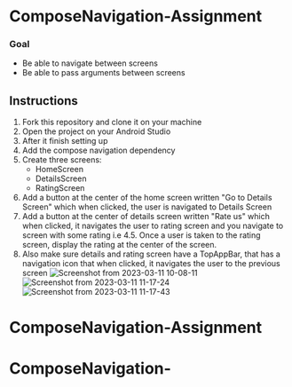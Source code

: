 # ComposeNavigation-Assignment

### Goal
- Be able to navigate between screens
- Be able to pass arguments between screens

## Instructions
1. Fork this repository and clone it on your machine
2. Open the project on your Android Studio
2. After it finish setting up
3. Add the compose navigation dependency
4. Create three screens: 
    - HomeScreen
    - DetailsScreen
    - RatingScreen
5. Add a button at the center of the home screen written "Go to Details Screen" which when clicked, the user is navigated to Details Screen
6. Add a button at the center of details screen written "Rate us" which when clicked, it navigates the user to rating screen and you navigate to screen with some rating i.e 4.5. Once a user is taken to the rating screen, display the rating at the center of the screen.
7. Also make sure details and rating screen have a TopAppBar, that has a navigation icon that when clicked, it navigates the user to the previous screen
![Screenshot from 2023-03-11 10-08-11](https://user-images.githubusercontent.com/102831284/224473648-31b9e3fb-821e-494e-a0bb-b04ac7a3f0d4.png)
![Screenshot from 2023-03-11 11-17-24](https://user-images.githubusercontent.com/102831284/224473650-7b3c1d69-59f1-450e-a2a0-7bae8406fd5f.png)
![Screenshot from 2023-03-11 11-17-43](https://user-images.githubusercontent.com/102831284/224473653-6446fc9f-a037-4bce-b7f9-bbfc986e30bb.png)
# ComposeNavigation-Assignment
# ComposeNavigation-
